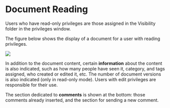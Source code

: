 # Document Reading

Users who have read-only privileges are those assigned in the Visibility folder in the privileges window.

The figure below shows the display of a document for a user with reading privileges.



![](https://dac-docs.s3-us-west-1.amazonaws.com/1.MatildaJakeJalapeno/12.Document/8.png)

In addition to the document content, certain **information** about the content is also indicated, such as how many people have seen it, category, and tags assigned, who created or edited it, etc. The number of document versions is also indicated \(only in read-only mode\). Users with edit privileges are responsible for their use.

The section dedicated to **comments** is shown at the bottom: those comments already inserted, and the section for sending a new comment.

## 

